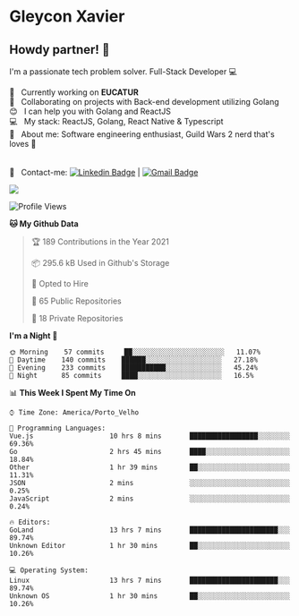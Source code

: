 # Gleycon Xavier

## Howdy partner! 👋

I'm a passionate tech problem solver.
Full-Stack Developer :computer:

 :rocket:  &nbsp; Currently working on **EUCATUR**
 <br/> :purple_heart: &nbsp; Collaborating on projects with Back-end development utilizing Golang
 <br/> :blush: &nbsp; I can help you with Golang and ReactJS
 <br/> :computer: &nbsp; My stack: ReactJS, Golang, React Native & Typescript
 <br/> 💬  &nbsp; About me: Software engineering enthusiast, Guild Wars 2 nerd that's loves :apple:
 <br/>
 <br/>
 <br/> :email: &nbsp; Contact-me: [![Linkedin Badge](https://img.shields.io/badge/-GleyconXavier-blue?style=flat-square&logo=Linkedin&logoColor=white&link=https://www.linkedin.com/in/gleyconxavier/)](https://www.linkedin.com/in/gleyconxavier/) 
| 
[![Gmail Badge](https://img.shields.io/badge/-gleyconxcarlos@gmail.com-c14438?style=flat-square&logo=Gmail&logoColor=white&link=mailto:gleyconxcarlos@gmail.com)](mailto:gleyconxcarlos@gmail.com)

![](https://komarev.com/ghpvc/?username=gleyconxavier)

<!--START_SECTION:waka-->
![Profile Views](http://img.shields.io/badge/Profile%20Views-1-blue)

**🐱 My Github Data** 

> 🏆 189 Contributions in the Year 2021
 > 
> 📦 295.6 kB Used in Github's Storage 
 > 
> 💼 Opted to Hire
 > 
> 📜 65 Public Repositories 
 > 
> 🔑 18 Private Repositories  
 > 
**I'm a Night 🦉** 

```text
🌞 Morning    57 commits     ██░░░░░░░░░░░░░░░░░░░░░░░   11.07% 
🌆 Daytime    140 commits    ██████░░░░░░░░░░░░░░░░░░░   27.18% 
🌃 Evening    233 commits    ███████████░░░░░░░░░░░░░░   45.24% 
🌙 Night      85 commits     ████░░░░░░░░░░░░░░░░░░░░░   16.5%

```


📊 **This Week I Spent My Time On** 

```text
⌚︎ Time Zone: America/Porto_Velho

💬 Programming Languages: 
Vue.js                   10 hrs 8 mins       █████████████████░░░░░░░░   69.36% 
Go                       2 hrs 45 mins       ████░░░░░░░░░░░░░░░░░░░░░   18.84% 
Other                    1 hr 39 mins        ██░░░░░░░░░░░░░░░░░░░░░░░   11.31% 
JSON                     2 mins              ░░░░░░░░░░░░░░░░░░░░░░░░░   0.25% 
JavaScript               2 mins              ░░░░░░░░░░░░░░░░░░░░░░░░░   0.24%

🔥 Editors: 
GoLand                   13 hrs 7 mins       ██████████████████████░░░   89.74% 
Unknown Editor           1 hr 30 mins        ██░░░░░░░░░░░░░░░░░░░░░░░   10.26%

💻 Operating System: 
Linux                    13 hrs 7 mins       ██████████████████████░░░   89.74% 
Unknown OS               1 hr 30 mins        ██░░░░░░░░░░░░░░░░░░░░░░░   10.26%

```


<!--END_SECTION:waka-->
